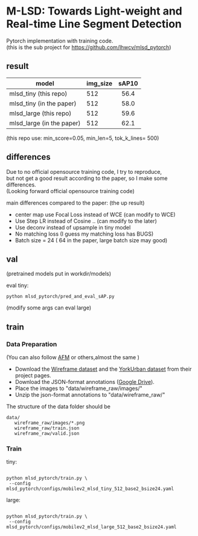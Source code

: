# M-LSD: Towards Light-weight and Real-time Line Segment Detection

Pytorch implementation with training code. <br/>
(this is the sub project for https://github.com/lhwcv/mlsd_pytorch)

## result

model| img_size| sAP10
|---|---|:---:| 
mlsd_tiny (this repo)| 512|  56.4
mlsd_tiny (in the paper)| 512|  58.0
mlsd_large (this repo)| 512|  59.6
mlsd_large (in the paper)| 512|  62.1

(this repo use:  min_score=0.05,  min_len=5, tok_k_lines= 500)

## differences
Due to no official opensource training code, I try to reproduce,<br/>
but not get a good result according to the paper, so I make some differences. <br/>
(Looking forward official opensource training code)  <br/>

main differences compared to the paper: (the up result)

- center map use Focal Loss instead of WCE  (can modify to WCE)
- Use Step LR instead of Cosine .. (can modify to the later)
- Use deconv instead of upsample in tiny model
- No matching loss (I guess my matching loss has BUGS)
- Batch size = 24 ( 64 in the paper, large batch size may good)

## val
(pretrained models put in workdir/models)

eval tiny: 

```
python mlsd_pytorch/pred_and_eval_sAP.py
```
(modify some args can eval large)

## train

### Data Preparation
(You can also follow [AFM](https://github.com/cherubicXN/afm_cvpr2019 ) or others,almost the same )
- Download the [Wireframe dataset](https://github.com/huangkuns/wireframe) and the [YorkUrban dataset](http://www.elderlab.yorku.ca/resources/york-urban-line-segment-database-information/) from their project pages.
- Download the JSON-format annotations ([Google Drive](https://drive.google.com/file/d/15z3-xgIzj_-9bep8l6s8dgIbpjKp_8VK/view?usp=sharing)).
- Place the images to "data/wireframe_raw/images/"
- Unzip the json-format annotations to "data/wireframe_raw/"

The structure of the data folder should be
```shell
data/
   wireframe_raw/images/*.png
   wireframe_raw/train.json
   wireframe_raw/valid.json

```
### Train
tiny:
```

python mlsd_pytorch/train.py \
 --config mlsd_pytorch/configs/mobilev2_mlsd_tiny_512_base2_bsize24.yaml
```

large:
```

python mlsd_pytorch/train.py \
 --config mlsd_pytorch/configs/mobilev2_mlsd_large_512_base2_bsize24.yaml
```